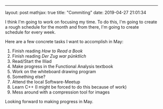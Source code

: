---
layout: post
mathjax: true
title:  "Commiting"
date:   2019-04-27 21:01:34

I think I'm going to work on focusing my time. To do this, I'm going to create
a rough schedule for the month and from there, I'm going to create  schedule
for every week.

Here are a few concrete tasks I want to accomplish in May:
1. Finish reading *How to Read a Book*
2. Finish reading *Der Zug war pünktlich*
3. Read/Start the Illiad
4. Make progress in the Functional Analysis textbook
5. Work on the whiteboard drawing program
7. Something else?
8. Attend the local Software-Meetup
9. Learn C++ (I might be forced to do this because of work)
10. Mess around with a compression tool for images

Looking forward to making progress in May.
